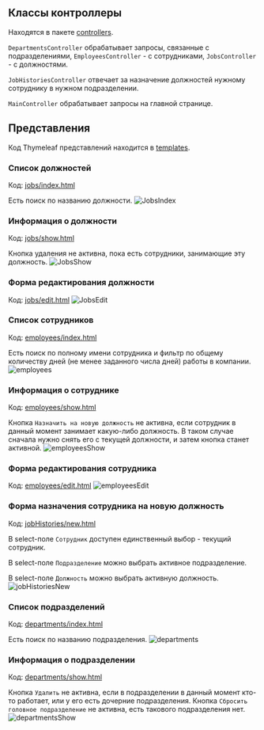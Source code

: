 ## Классы контроллеры
Находятся в пакете [controllers](../src/main/java/ru/ilichev/webprac/controllers).

`DepartmentsController` обрабатывает запросы, связанные с подразделениями,
`EmployeesController` - с сотрудниками, `JobsController` - с должностями. 

`JobHistoriesController` отвечает за назначение должностей нужному сотруднику в
нужном подразделении.

`MainController` обрабатывает запросы на главной странице.

## Представления
Код Thymeleaf представлений находится в [templates](../src/main/resources/templates).

### Список должностей
Код: [jobs/index.html](../src/main/resources/templates/jobs/index.html)

Есть поиск по названию должности.
![JobsIndex](jobs.png)

### Информация о должности
Код: [jobs/show.html](../src/main/resources/templates/jobs/show.html)

Кнопка удаления не активна, пока есть сотрудники, занимающие эту должность.
![JobsShow](jobsShow.png)

### Форма редактирования должности
Код: [jobs/edit.html](../src/main/resources/templates/jobs/edit.html)
![JobsEdit](jobsEdit.png)

### Список сотрудников
Код: [employees/index.html](../src/main/resources/templates/employees/index.html)

Есть поиск по полному имени сотрудника и фильтр по общему количеству дней 
(не менее заданного числа дней) работы в компании.
![employees](employees.png)

### Информация о сотруднике
Код: [employees/show.html](../src/main/resources/templates/employees/show.html)

Кнопка `Назначить на новую должность` не активна, если сотрудник в данный момент занимает какую-либо должность. 
В таком случае сначала нужно снять его с текущей должности, и затем кнопка станет активной.
![employeesShow](employeesShow.png)

### Форма редактирования сотрудника
Код: [employees/edit.html](../src/main/resources/templates/employees/edit.html)
![employeesEdit](employeesEdit.png)

### Форма назначения сотрудника на новую должность
Код: [jobHistories/new.html](../src/main/resources/templates/jobHistories/new.html)

В select-поле `Сотрудник` доступен единственный выбор - текущий сотрудник. 

В select-поле `Подразделение` можно выбрать активное подразделение.

В select-поле `Должность` можно выбрать активную должность.
![jobHistoriesNew](jobHistoriesNew.png)

### Список подразделений
Код: [departments/index.html](../src/main/resources/templates/departments/index.html)

Есть поиск по названию подразделения.
![departments](departments.png)

### Информация о подразделении
Код: [departments/show.html](../src/main/resources/templates/departments/show.html)

Кнопка `Удалить` не активна, если в подразделении в данный момент кто-то работает, или у его 
есть дочерние подразделения.
Кнопка `Сбросить головное подразделение` не активна, есть такового подразделения нет.
![departmentsShow](departmentsShow.png)